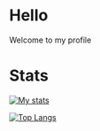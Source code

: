 # Hello

Welcome to my profile

Stats
=====

[![My stats](https://github-readme-stats.vercel.app/api?username=SileNce5k&count_private=true&theme=tokyonight)](https://github.com/anuraghazra/github-readme-stats)

[![Top Langs](https://github-readme-stats.vercel.app/api/top-langs/?username=SileNce5k&count_private=true&theme=tokyonight)](https://github.com/anuraghazra/github-readme-stats)
